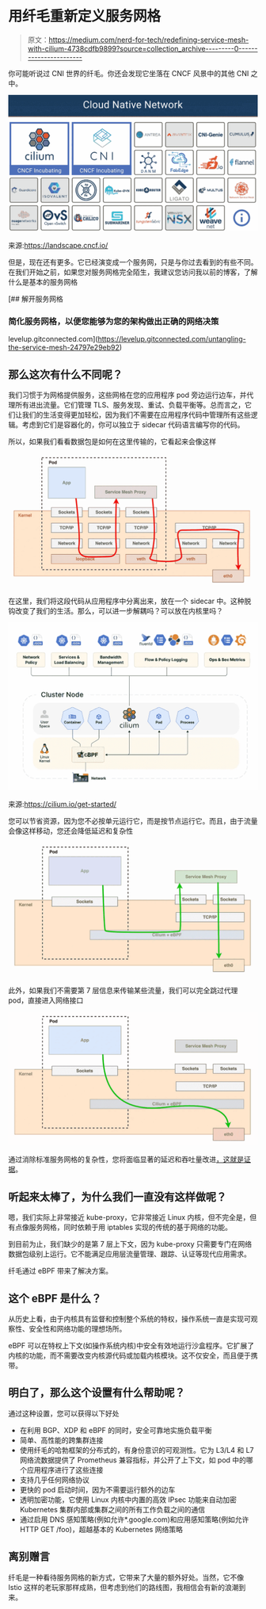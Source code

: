 # 用纤毛重新定义服务网格

> 原文：<https://medium.com/nerd-for-tech/redefining-service-mesh-with-cilium-4738cdfb9899?source=collection_archive---------0----------------------->

你可能听说过 CNI 世界的纤毛。你还会发现它坐落在 CNCF 风景中的其他 CNI 之中。

![](img/3b3d595c99b8ab60e47c1d0920c6ef9b.png)

来源:https://landscape.cncf.io/

但是，现在还有更多。它已经演变成一个服务网，只是与你过去看到的有些不同。在我们开始之前，如果您对服务网格完全陌生，我建议您访问我以前的博客，了解什么是基本的服务网格

[](https://levelup.gitconnected.com/untangling-the-service-mesh-24797e29eb92) [## 解开服务网格

### 简化服务网格，以便您能够为您的架构做出正确的网络决策

levelup.gitconnected.com](https://levelup.gitconnected.com/untangling-the-service-mesh-24797e29eb92) 

## 那么这次有什么不同呢？

我们习惯于为网格提供服务，这些网格在您的应用程序 pod 旁边运行边车，并代理所有进出流量。它们管理 TLS、服务发现、重试、负载平衡等。总而言之，它们让我们的生活变得更加轻松，因为我们不需要在应用程序代码中管理所有这些逻辑。考虑到它们是容器化的，你可以独立于 sidecar 代码语言编写你的代码。

所以，如果我们看看数据包是如何在这里传输的，它看起来会像这样

![](img/8f6b2e9071b7a8418933581f008dbb43.png)

在这里，我们将这段代码从应用程序中分离出来，放在一个 sidecar 中。这种脱钩改变了我们的生活。那么，可以进一步解耦吗？可以放在内核里吗？

![](img/c24bab2a79e8e33522386e12faf3c453.png)

来源:https://cilium.io/get-started/

您可以节省资源，因为您不必按单元运行它，而是按节点运行它。而且，由于流量会像这样移动，您还会降低延迟和复杂性

![](img/fcd4ef3c9f9f84226baac55a572624a3.png)

此外，如果我们不需要第 7 层信息来传输某些流量，我们可以完全跳过代理 pod，直接进入网络接口

![](img/5a4bcb2dd2b5c11e4833dbeac5c5d0e1.png)

通过消除标准服务网格的复杂性，您将面临显著的延迟和吞吐量改进[，这就是证据](https://cilium.io/blog/2021/05/11/cni-benchmark/)。

## 听起来太棒了，为什么我们一直没有这样做呢？

嗯，我们实际上非常接近 kube-proxy，它非常接近 Linux 内核，但不完全是，但有点像服务网格，同时依赖于用 iptables 实现的传统的基于网络的功能。

到目前为止，我们缺少的是第 7 层上下文，因为 kube-proxy 只需要专门在网络数据包级别上运行。它不能满足应用层流量管理、跟踪、认证等现代应用需求。

纤毛通过 eBPF 带来了解决方案。

## 这个 eBPF 是什么？

从历史上看，由于内核具有监督和控制整个系统的特权，操作系统一直是实现可观察性、安全性和网络功能的理想场所。

eBPF 可以在特权上下文(如操作系统内核)中安全有效地运行沙盒程序。它扩展了内核的功能，而不需要改变内核源代码或加载内核模块。这不仅安全，而且便于携带。

## 明白了，那么这个设置有什么帮助呢？

通过这种设置，您可以获得以下好处

*   在利用 BGP、XDP 和 eBPF 的同时，安全可靠地实施负载平衡
*   简单、高性能的跨集群连接
*   使用纤毛的哈勃框架的分布式的，有身份意识的可观测性。它为 L3/L4 和 L7 网络流数据提供了 Prometheus 兼容指标，并公开了上下文，如 pod 中的哪个应用程序进行了这些连接
*   支持几乎任何网络协议
*   更快的 pod 启动时间，因为不需要运行额外的边车
*   透明加密功能，它使用 Linux 内核中内置的高效 IPsec 功能来自动加密 Kubernetes 集群内部或集群之间的所有工作负载之间的通信
*   通过启用 DNS 感知策略(例如允许*.google.com)和应用感知策略(例如允许 HTTP GET /foo)，超越基本的 Kubernetes 网络策略

## 离别赠言

纤毛是一种看待服务网格的新方式，它带来了大量的额外好处。当然，它不像 Istio 这样的老玩家那样成熟，但考虑到他们的路线图，我相信会有新的浪潮到来。